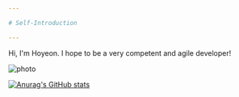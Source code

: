 ```yaml
---

# Self-Introduction

---
```




Hi, I'm Hoyeon. I hope to be a very competent and agile developer!



![photo](https://encrypted-tbn0.gstatic.com/images?q=tbn:ANd9GcT5wpGR32-QTFQ6R5R0WGe6uDSQT5qahTWVEw&usqp=CAU)

[![Anurag's GitHub stats](https://github-readme-stats.vercel.app/api?username=hoyeonlim)](https://github.com/hoyeonlim/github-readme-stats)


